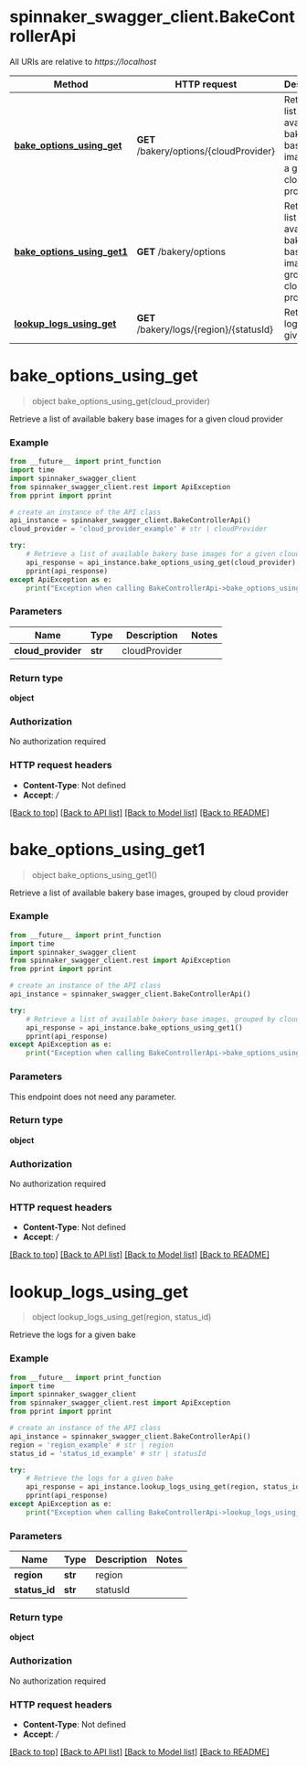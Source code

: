 # spinnaker_swagger_client.BakeControllerApi

All URIs are relative to *https://localhost*

Method | HTTP request | Description
------------- | ------------- | -------------
[**bake_options_using_get**](BakeControllerApi.md#bake_options_using_get) | **GET** /bakery/options/{cloudProvider} | Retrieve a list of available bakery base images for a given cloud provider
[**bake_options_using_get1**](BakeControllerApi.md#bake_options_using_get1) | **GET** /bakery/options | Retrieve a list of available bakery base images, grouped by cloud provider
[**lookup_logs_using_get**](BakeControllerApi.md#lookup_logs_using_get) | **GET** /bakery/logs/{region}/{statusId} | Retrieve the logs for a given bake


# **bake_options_using_get**
> object bake_options_using_get(cloud_provider)

Retrieve a list of available bakery base images for a given cloud provider

### Example
```python
from __future__ import print_function
import time
import spinnaker_swagger_client
from spinnaker_swagger_client.rest import ApiException
from pprint import pprint

# create an instance of the API class
api_instance = spinnaker_swagger_client.BakeControllerApi()
cloud_provider = 'cloud_provider_example' # str | cloudProvider

try:
    # Retrieve a list of available bakery base images for a given cloud provider
    api_response = api_instance.bake_options_using_get(cloud_provider)
    pprint(api_response)
except ApiException as e:
    print("Exception when calling BakeControllerApi->bake_options_using_get: %s\n" % e)
```

### Parameters

Name | Type | Description  | Notes
------------- | ------------- | ------------- | -------------
 **cloud_provider** | **str**| cloudProvider | 

### Return type

**object**

### Authorization

No authorization required

### HTTP request headers

 - **Content-Type**: Not defined
 - **Accept**: */*

[[Back to top]](#) [[Back to API list]](../README.md#documentation-for-api-endpoints) [[Back to Model list]](../README.md#documentation-for-models) [[Back to README]](../README.md)

# **bake_options_using_get1**
> object bake_options_using_get1()

Retrieve a list of available bakery base images, grouped by cloud provider

### Example
```python
from __future__ import print_function
import time
import spinnaker_swagger_client
from spinnaker_swagger_client.rest import ApiException
from pprint import pprint

# create an instance of the API class
api_instance = spinnaker_swagger_client.BakeControllerApi()

try:
    # Retrieve a list of available bakery base images, grouped by cloud provider
    api_response = api_instance.bake_options_using_get1()
    pprint(api_response)
except ApiException as e:
    print("Exception when calling BakeControllerApi->bake_options_using_get1: %s\n" % e)
```

### Parameters
This endpoint does not need any parameter.

### Return type

**object**

### Authorization

No authorization required

### HTTP request headers

 - **Content-Type**: Not defined
 - **Accept**: */*

[[Back to top]](#) [[Back to API list]](../README.md#documentation-for-api-endpoints) [[Back to Model list]](../README.md#documentation-for-models) [[Back to README]](../README.md)

# **lookup_logs_using_get**
> object lookup_logs_using_get(region, status_id)

Retrieve the logs for a given bake

### Example
```python
from __future__ import print_function
import time
import spinnaker_swagger_client
from spinnaker_swagger_client.rest import ApiException
from pprint import pprint

# create an instance of the API class
api_instance = spinnaker_swagger_client.BakeControllerApi()
region = 'region_example' # str | region
status_id = 'status_id_example' # str | statusId

try:
    # Retrieve the logs for a given bake
    api_response = api_instance.lookup_logs_using_get(region, status_id)
    pprint(api_response)
except ApiException as e:
    print("Exception when calling BakeControllerApi->lookup_logs_using_get: %s\n" % e)
```

### Parameters

Name | Type | Description  | Notes
------------- | ------------- | ------------- | -------------
 **region** | **str**| region | 
 **status_id** | **str**| statusId | 

### Return type

**object**

### Authorization

No authorization required

### HTTP request headers

 - **Content-Type**: Not defined
 - **Accept**: */*

[[Back to top]](#) [[Back to API list]](../README.md#documentation-for-api-endpoints) [[Back to Model list]](../README.md#documentation-for-models) [[Back to README]](../README.md)

